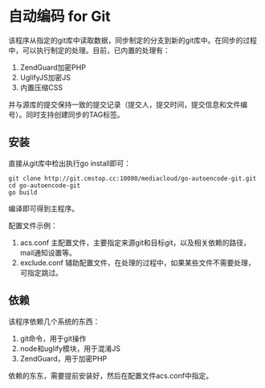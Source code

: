 # 自动编码 for Git

该程序从指定的git库中读取数据，同步制定的分支到新的git库中。在同步的过程中，可以执行制定的处理。目前，已内置的处理有：

1. ZendGuard加密PHP
2. UglifyJS加密JS
3. 内置压缩CSS

并与源库的提交保持一致的提交记录（提交人，提交时间，提交信息和文件编号）。同时支持创建同步的TAG标签。

## 安装

直接从git库中检出执行go install即可：

```
git clone http://git.cmstop.cc:10080/mediacloud/go-autoencode-git.git
cd go-autoencode-git
go build
```

编译即可得到主程序。

配置文件示例：

1. acs.conf 主配置文件，主要指定来源git和目标git，以及相关依赖的路径，mail通知设置等。
2. exclude.conf 辅助配置文件，在处理的过程中，如果某些文件不需要处理，可指定跳过。

## 依赖

该程序依赖几个系统的东西：

1. git命令，用于git操作
2. node和uglify模块，用于混淆JS
3. ZendGuard，用于加密PHP

依赖的东东，需要提前安装好，然后在配置文件acs.conf中指定。
